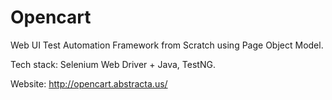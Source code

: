 # Opencart
Web UI Test Automation Framework from Scratch using Page Object Model.

Tech stack: Selenium Web Driver + Java, TestNG.

Website: http://opencart.abstracta.us/

